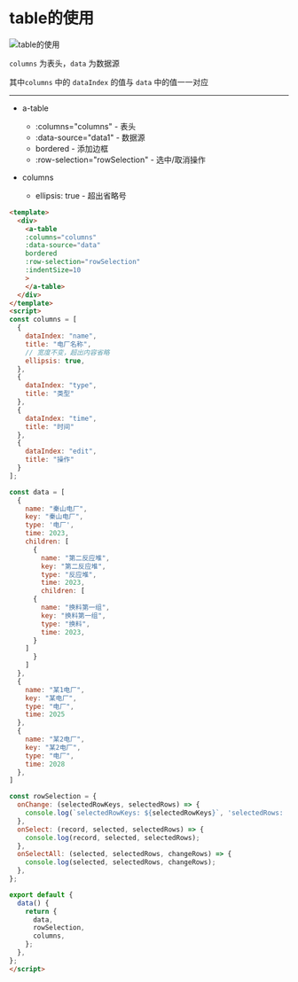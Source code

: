 # table的使用

![table的使用](https://gitcdn.xiaodongxier.com/image/note-page/20230809173738.png)

`columns` 为表头，`data` 为数据源

其中`columns` 中的 `dataIndex` 的值与 `data` 中的值一一对应

---

- a-table 
  - :columns="columns"  - 表头
  - :data-source="data1"  - 数据源
  - bordered - 添加边框
  - :row-selection="rowSelection" - 选中/取消操作

- columns
  - ellipsis: true  - 超出省略号



```html
<template>
  <div>
    <a-table 
    :columns="columns" 
    :data-source="data" 
    bordered
    :row-selection="rowSelection"
    :indentSize=10
    >
    </a-table>
  </div>
</template>
<script>
const columns = [
  {
    dataIndex: "name",
    title: "电厂名称",
    // 宽度不变，超出内容省略
    ellipsis: true,
  },
  {
    dataIndex: "type",
    title: "类型"
  },
  {
    dataIndex: "time",
    title: "时间"
  },
  {
    dataIndex: "edit",
    title: "操作"
  }
];

const data = [
  {
    name: "秦山电厂",
    key: "秦山电厂",
    type: '电厂',
    time: 2023,
    children: [
      {
        name: "第二反应堆",
        key: "第二反应堆",
        type: "反应堆",
        time: 2023,
        children: [
      {
        name: "换料第一组",
        key: "换料第一组",
        type: "换料",
        time: 2023,
      }
    ]
      }
    ]
  },
  {
    name: "某1电厂",
    key: "某电厂",
    type: "电厂",
    time: 2025
  },
  {
    name: "某2电厂",
    key: "某2电厂",
    type: "电厂",
    time: 2028
  },
]

const rowSelection = {
  onChange: (selectedRowKeys, selectedRows) => {
    console.log(`selectedRowKeys: ${selectedRowKeys}`, 'selectedRows: ', selectedRows);
  },
  onSelect: (record, selected, selectedRows) => {
    console.log(record, selected, selectedRows);
  },
  onSelectAll: (selected, selectedRows, changeRows) => {
    console.log(selected, selectedRows, changeRows);
  },
};

export default {
  data() {
    return {
      data,
      rowSelection,
      columns,
    };
  },
};
</script>
```
